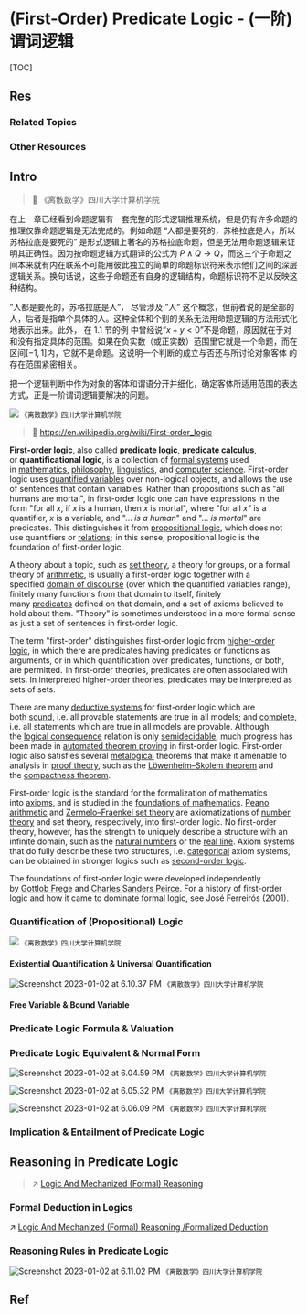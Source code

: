 # (First-Order) Predicate Logic - (一阶) 谓词逻辑

[TOC]



## Res
### Related Topics


### Other Resources



## Intro
> 📖 《离散数学》四川大学计算机学院

在上一章已经看到命题逻辑有一套完整的形式逻辑推理系统，但是仍有许多命题的推理仅靠命题逻辑是无法完成的。例如命题 “人都是要死的，苏格拉底是人，所以苏格拉底是要死的” 是形式逻辑上著名的苏格拉底命题，但是无法用命题逻辑来证明其正确性。因为按命题逻辑方式翻译的公式为 $P\land Q \to Q$，而这三个子命题之间本来就有内在联系不可能用彼此独立的简单的命题标识符来表示他们之间的深层逻辑关系。换句话说，这些子命题还有自身的逻辑结构，命题标识符不足以反映这种结构。

”人都是要死的，苏格拉底是人“， 尽管涉及 ”人“ 这个概念，但前者说的是全部的人，后者是指单个具体的人。这种全体和个别的关系无法用命题逻辑的方法形式化地表示出来。此外， 在 1.1 节的例 中曾经说“$x+y<0$”不是命题，原因就在于对和没有指定具体的范围。如果在负实数（或正实数）范围里它就是一个命题，而在区间$[-1,1]$内，它就不是命题。这说明一个判断的成立与否还与所讨论对象客体 的存在范围紧密相关。

把一个逻辑判断中作为对象的客体和谓语分开并细化，确定客体所适用范围的表达方式，正是一阶谓词逻辑要解决的问题。

![](../../../../../Assets/Pics/Screenshot%202025-08-04%20at%2000.38.30.png)
<small>《离散数学》四川大学计算机学院</small>

> 🔗 https://en.wikipedia.org/wiki/First-order_logic

**First-order logic**, also called **predicate logic**, **predicate calculus**, or **quantificational logic**, is a collection of [formal systems](https://en.wikipedia.org/wiki/Formal_system "Formal system") used in [mathematics](https://en.wikipedia.org/wiki/Mathematics "Mathematics"), [philosophy](https://en.wikipedia.org/wiki/Philosophy "Philosophy"), [linguistics](https://en.wikipedia.org/wiki/Linguistics "Linguistics"), and [computer science](https://en.wikipedia.org/wiki/Computer_science "Computer science"). First-order logic uses [quantified variables](https://en.wikipedia.org/wiki/Quantification_\(logic\) "Quantification (logic)") over non-logical objects, and allows the use of sentences that contain variables. Rather than propositions such as "all humans are mortal", in first-order logic one can have expressions in the form "for all _x_, if _x_ is a human, then _x_ is mortal", where "for all _x"_ is a quantifier, _x_ is a variable, and "... _is a human_" and "... _is mortal_" are predicates. This distinguishes it from [propositional logic](https://en.wikipedia.org/wiki/Propositional_logic "Propositional logic"), which does not use quantifiers or [relations](https://en.wikipedia.org/wiki/Finitary_relation "Finitary relation");  in this sense, propositional logic is the foundation of first-order logic.

A theory about a topic, such as [set theory](https://en.wikipedia.org/wiki/Set_theory "Set theory"), a theory for groups, or a formal theory of [arithmetic](https://en.wikipedia.org/wiki/Arithmetic "Arithmetic"), is usually a first-order logic together with a specified [domain of discourse](https://en.wikipedia.org/wiki/Domain_of_discourse "Domain of discourse") (over which the quantified variables range), finitely many functions from that domain to itself, finitely many [predicates](https://en.wikipedia.org/wiki/Predicate_\(mathematical_logic\) "Predicate (mathematical logic)") defined on that domain, and a set of axioms believed to hold about them. "Theory" is sometimes understood in a more formal sense as just a set of sentences in first-order logic.

The term "first-order" distinguishes first-order logic from [higher-order logic](https://en.wikipedia.org/wiki/Higher-order_logic "Higher-order logic"), in which there are predicates having predicates or functions as arguments, or in which quantification over predicates, functions, or both, are permitted.  In first-order theories, predicates are often associated with sets. In interpreted higher-order theories, predicates may be interpreted as sets of sets.

There are many [deductive systems](https://en.wikipedia.org/wiki/Deductive_system "Deductive system") for first-order logic which are both [sound](https://en.wikipedia.org/wiki/Soundness#Logical_systems "Soundness"), i.e. all provable statements are true in all models; and [complete](https://en.wikipedia.org/wiki/Completeness_\(logic\) "Completeness (logic)"), i.e. all statements which are true in all models are provable. Although the [logical consequence](https://en.wikipedia.org/wiki/Logical_consequence "Logical consequence") relation is only [semidecidable](https://en.wikipedia.org/wiki/Semidecidability "Semidecidability"), much progress has been made in [automated theorem proving](https://en.wikipedia.org/wiki/Automated_theorem_proving "Automated theorem proving") in first-order logic. First-order logic also satisfies several [metalogical](https://en.wikipedia.org/wiki/Metalogic "Metalogic") theorems that make it amenable to analysis in [proof theory](https://en.wikipedia.org/wiki/Proof_theory "Proof theory"), such as the [Löwenheim–Skolem theorem](https://en.wikipedia.org/wiki/L%C3%B6wenheim%E2%80%93Skolem_theorem "Löwenheim–Skolem theorem") and the [compactness theorem](https://en.wikipedia.org/wiki/Compactness_theorem "Compactness theorem").

First-order logic is the standard for the formalization of mathematics into [axioms](https://en.wikipedia.org/wiki/Axiomatic_system "Axiomatic system"), and is studied in the [foundations of mathematics](https://en.wikipedia.org/wiki/Foundations_of_mathematics "Foundations of mathematics"). [Peano arithmetic](https://en.wikipedia.org/wiki/Peano_arithmetic "Peano arithmetic") and [Zermelo–Fraenkel set theory](https://en.wikipedia.org/wiki/Zermelo%E2%80%93Fraenkel_set_theory "Zermelo–Fraenkel set theory") are axiomatizations of [number theory](https://en.wikipedia.org/wiki/Number_theory "Number theory") and set theory, respectively, into first-order logic. No first-order theory, however, has the strength to uniquely describe a structure with an infinite domain, such as the [natural numbers](https://en.wikipedia.org/wiki/Natural_number "Natural number") or the [real line](https://en.wikipedia.org/wiki/Real_line "Real line"). Axiom systems that do fully describe these two structures, i.e. [categorical](https://en.wikipedia.org/wiki/Categorical_theory "Categorical theory") axiom systems, can be obtained in stronger logics such as [second-order logic](https://en.wikipedia.org/wiki/Second-order_logic "Second-order logic").

The foundations of first-order logic were developed independently by [Gottlob Frege](https://en.wikipedia.org/wiki/Gottlob_Frege "Gottlob Frege") and [Charles Sanders Peirce](https://en.wikipedia.org/wiki/Charles_Sanders_Peirce "Charles Sanders Peirce"). For a history of first-order logic and how it came to dominate formal logic, see José Ferreirós (2001).


### Quantification of (Propositional) Logic
![](../../../../../Assets/Pics/Screenshot%202025-09-23%20at%2016.44.39.png)
<small>《离散数学》四川大学计算机学院</small>
#### Existential Quantification & Universal Quantification
![Screenshot 2023-01-02 at 6.10.37 PM](../../../../../Assets/Pics/Screenshot%202023-01-02%20at%206.10.37%20PM.png)
<small>《离散数学》四川大学计算机学院</small>
#### Free Variable & Bound Variable


### Predicate Logic Formula & Valuation


### Predicate Logic Equivalent & Normal Form
![Screenshot 2023-01-02 at 6.04.59 PM](../../../../../Assets/Pics/Screenshot%202023-01-02%20at%206.04.59%20PM.png)
<small>《离散数学》四川大学计算机学院</small>

![Screenshot 2023-01-02 at 6.05.32 PM](../../../../../Assets/Pics/Screenshot%202023-01-02%20at%206.05.32%20PM.png)
<small>《离散数学》四川大学计算机学院</small>

![Screenshot 2023-01-02 at 6.06.09 PM](../../../../../Assets/Pics/Screenshot%202023-01-02%20at%206.06.09%20PM.png)
<small>《离散数学》四川大学计算机学院</small>


### Implication & Entailment of Predicate Logic



## Reasoning in Predicate Logic
> ↗ [Logic And Mechanized (Formal) Reasoning](../../Logic%20And%20Mechanized%20(Formal)%20Reasoning.md)


### Formal Deduction in Logics
↗ [Logic And Mechanized (Formal) Reasoning /Formalized Deduction](../../Logic%20And%20Mechanized%20(Formal)%20Reasoning.md#Formalized%20Deduction)


### Reasoning Rules in Predicate Logic
![Screenshot 2023-01-02 at 6.11.02 PM](../../../../../Assets/Pics/Screenshot%202023-01-02%20at%206.11.02%20PM.png)
<small>《离散数学》四川大学计算机学院</small>



## Ref
